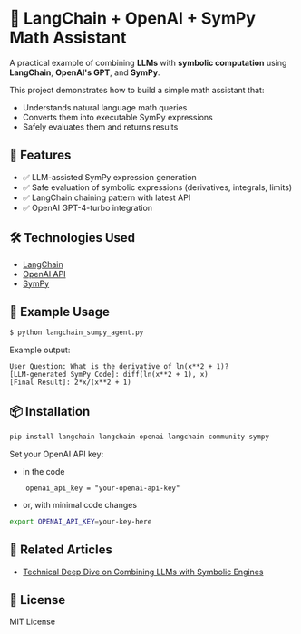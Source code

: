# 🧮 LangChain + OpenAI + SymPy Math Assistant

A practical example of combining **LLMs** with **symbolic computation** using **LangChain**, **OpenAI's GPT**, and **SymPy**.

This project demonstrates how to build a simple math assistant that:
- Understands natural language math queries
- Converts them into executable SymPy expressions
- Safely evaluates them and returns results  

## 🚀 Features
- ✅ LLM-assisted SymPy expression generation  
- ✅ Safe evaluation of symbolic expressions (derivatives, integrals, limits)  
- ✅ LangChain chaining pattern with latest API  
- ✅ OpenAI GPT-4-turbo integration  

## 🛠️ Technologies Used
- [LangChain](https://python.langchain.com/)  
- [OpenAI API](https://platform.openai.com/)  
- [SymPy](https://www.sympy.org/)  

## 📜 Example Usage  

```bash
$ python langchain_sumpy_agent.py
```

Example output:
```
User Question: What is the derivative of ln(x**2 + 1)?
[LLM-generated SymPy Code]: diff(ln(x**2 + 1), x)
[Final Result]: 2*x/(x**2 + 1)
```

## 📦 Installation

```bash
pip install langchain langchain-openai langchain-community sympy
```

Set your OpenAI API key:

- in the code
```
    openai_api_key = "your-openai-api-key"
```

- or, with minimal code changes

```bash
export OPENAI_API_KEY=your-key-here
```

## 🔗 Related Articles
- [Technical Deep Dive on Combining LLMs with Symbolic Engines](https://medium.com/@ncaraliceanews/how-to-build-a-symbolic-math-assistant-with-openai-langchain-and-sympy-bd320f19b33b)  

## 📝 License
MIT License
